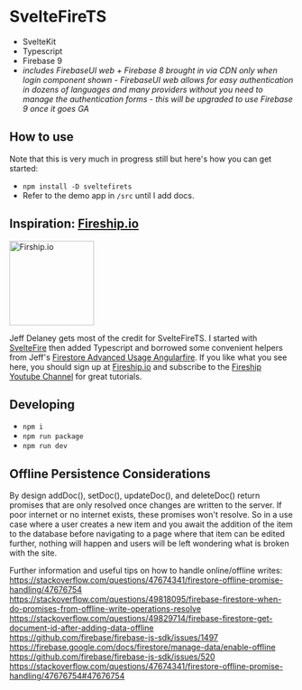 # SvelteFireTS

- SvelteKit 
- Typescript
- Firebase 9
- *includes FirebaseUI web + Firebase 8 brought in via CDN only when login component shown - FirebaseUI web allows for easy authentication in dozens of languages and many providers without you need to manage the authentication forms - this will be upgraded to use Firebase 9 once it goes GA*

## How to use

Note that this is very much in progress still but here's how you can get started:

- `npm install -D sveltefirets`
- Refer to the demo app in `/src` until I add docs.

## Inspiration: [Fireship.io](https://fireship.io/)

<img src="static/fireship.png" alt="Firship.io" width="150"/>
<!-- ![Fireship.io](/static/fireship.png) -->

Jeff Delaney gets most of the credit for SvelteFireTS. I started with [SvelteFire](https://github.com/codediodeio/sveltefire) then added Typescript and borrowed some convenient helpers from Jeff's [Firestore Advanced Usage Angularfire](https://fireship.io/lessons/firestore-advanced-usage-angularfire/). If you like what you see here, you should sign up at [Fireship.io](https://fireship.io/) and subscribe to the [Fireship Youtube Channel](https://www.youtube.com/channel/UCsBjURrPoezykLs9EqgamOA) for great tutorials.

## Developing
- `npm i`
- `npm run package`
- `npm run dev`

## Offline Persistence Considerations

By design addDoc(), setDoc(), updateDoc(), and deleteDoc() return promises that are only resolved once changes are written to the server. If poor internet or no internet exists, these promises won't resolve. So in a use case where a user creates a new item and you await the addition of the item to the database before navigating to a page where that item can be edited further, nothing will happen and users will be left wondering what is broken with the site.

Further information and useful tips on how to handle online/offline writes:
https://stackoverflow.com/questions/47674341/firestore-offline-promise-handling/47676754
https://stackoverflow.com/questions/49818095/firebase-firestore-when-do-promises-from-offline-write-operations-resolve
https://stackoverflow.com/questions/49829714/firebase-firestore-get-document-id-after-adding-data-offline
https://github.com/firebase/firebase-js-sdk/issues/1497
https://firebase.google.com/docs/firestore/manage-data/enable-offline
https://github.com/firebase/firebase-js-sdk/issues/520
https://stackoverflow.com/questions/47674341/firestore-offline-promise-handling/47676754#47676754